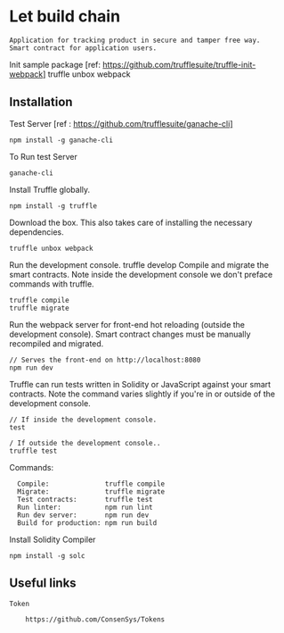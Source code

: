 # Let build chain 

    Application for tracking product in secure and tamper free way. 
    Smart contract for application users.


Init sample package [ref: https://github.com/trufflesuite/truffle-init-webpack] 
    truffle unbox webpack

## Installation
Test Server [ref :  https://github.com/trufflesuite/ganache-cli] 

    npm install -g ganache-cli
To Run test Server

    ganache-cli
    

Install Truffle globally.

    npm install -g truffle
Download the box. This also takes care of installing the necessary dependencies.

    truffle unbox webpack
Run the development console.
    truffle develop
Compile and migrate the smart contracts. Note inside the development console we don't preface commands with truffle.

    truffle compile
    truffle migrate
Run the webpack server for front-end hot reloading (outside the development console). Smart contract changes must be manually recompiled and migrated.

    // Serves the front-end on http://localhost:8080
    npm run dev
Truffle can run tests written in Solidity or JavaScript against your smart contracts. Note the command varies slightly if you're in or outside of the development console.

    // If inside the development console.
    test

    / If outside the development console..
    truffle test

Commands:
```
  Compile:              truffle compile
  Migrate:              truffle migrate
  Test contracts:       truffle test
  Run linter:           npm run lint
  Run dev server:       npm run dev
  Build for production: npm run build
```

Install Solidity Compiler
	
	npm install -g solc

## Useful links
    Token 

        https://github.com/ConsenSys/Tokens
